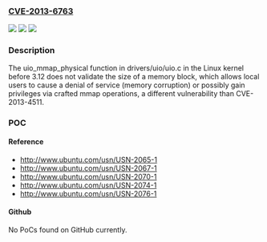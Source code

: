 ### [CVE-2013-6763](https://cve.mitre.org/cgi-bin/cvename.cgi?name=CVE-2013-6763)
![](https://img.shields.io/static/v1?label=Product&message=n%2Fa&color=blue)
![](https://img.shields.io/static/v1?label=Version&message=n%2Fa&color=blue)
![](https://img.shields.io/static/v1?label=Vulnerability&message=n%2Fa&color=brighgreen)

### Description

The uio_mmap_physical function in drivers/uio/uio.c in the Linux kernel before 3.12 does not validate the size of a memory block, which allows local users to cause a denial of service (memory corruption) or possibly gain privileges via crafted mmap operations, a different vulnerability than CVE-2013-4511.

### POC

#### Reference
- http://www.ubuntu.com/usn/USN-2065-1
- http://www.ubuntu.com/usn/USN-2067-1
- http://www.ubuntu.com/usn/USN-2070-1
- http://www.ubuntu.com/usn/USN-2074-1
- http://www.ubuntu.com/usn/USN-2076-1

#### Github
No PoCs found on GitHub currently.

